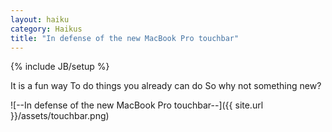 ```yaml
---
layout: haiku
category: Haikus
title: "In defense of the new MacBook Pro touchbar"
---
```

{% include JB/setup %}

It is a fun way
To do things you already can do
So why not something new?

![--In defense of the new MacBook Pro touchbar--]({{ site.url }}/assets/touchbar.png)